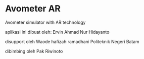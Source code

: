# Avometer AR
Avometer simulator with AR technology

aplikasi ini dibuat oleh:
Ervin Ahmad Nur Hidayanto

disupport oleh
Waode hafizah ramadhani
Politeknik Negeri Batam

dibimbing oleh
Pak Riwinoto